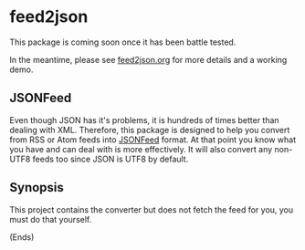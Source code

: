 # feed2json #

This package is coming soon once it has been battle tested.

In the meantime, please see <a href="https://feed2json.org/">feed2json.org</a> for more details and a working demo.

## JSONFeed ##

Even though JSON has it's problems, it is hundreds of times better than dealing with XML. Therefore, this package is
designed to help you convert from RSS or Atom feeds into [JSONFeed](https://jsonfeed.org/) format. At that point you
know what you have and can deal with is more effectively. It will also convert any non-UTF8 feeds too since JSON is
UTF8 by default.

## Synopsis ##

This project contains the converter but does not fetch the feed for you, you must do that yourself.

(Ends)
